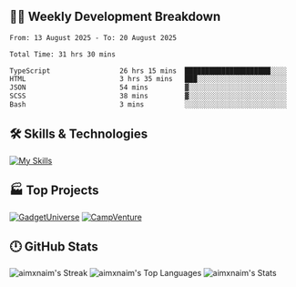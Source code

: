 

## 🧑‍💻 Weekly Development Breakdown

<!--START_SECTION:waka-->

```txt
From: 13 August 2025 - To: 20 August 2025

Total Time: 31 hrs 30 mins

TypeScript                 26 hrs 15 mins  █████████████████████░░░░   83.36 %
HTML                       3 hrs 35 mins   ███░░░░░░░░░░░░░░░░░░░░░░   11.37 %
JSON                       54 mins         ▓░░░░░░░░░░░░░░░░░░░░░░░░   02.89 %
SCSS                       38 mins         ▓░░░░░░░░░░░░░░░░░░░░░░░░   02.04 %
Bash                       3 mins          ░░░░░░░░░░░░░░░░░░░░░░░░░   00.20 %
```

<!--END_SECTION:waka-->

## 🛠️ Skills & Technologies

[![My Skills](https://skillicons.dev/icons?i=angular,react,docker,mongodb,nodejs,express,github,bootstrap,prisma,postman,postgres&perline=8)](https://skillicons.dev)

## 🏭 Top Projects

[![GadgetUniverse](https://github-readme-stats.vercel.app/api/pin/?username=aimxnaim&repo=GadgetUniverse&theme=tokyonight&show_icons=true&hide_border=true)](https://github.com/aimxnaim/GadgetUniverse)
[![CampVenture](https://github-readme-stats.vercel.app/api/pin/?username=aimxnaim&repo=CampVenture&theme=tokyonight&show_icons=true&hide_border=true)](https://github.com/aimxnaim/CampVenture)

## 🕛 GitHub Stats

![aimxnaim's Streak](https://streak-stats.demolab.com?user=aimxnaim&theme=tokyonight&show_icons=true&hide_border=true)
![aimxnaim's Top Languages](https://github-readme-stats.vercel.app/api/top-langs/?username=aimxnaim&theme=tokyonight&show_icons=true&hide_border=true&layout=compact)
![aimxnaim's Stats](https://github-readme-stats.vercel.app/api?username=aimxnaim&theme=tokyonight&show_icons=true&hide_border=true&count_private=true)




